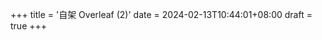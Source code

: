 +++
title = '自架 Overleaf (2)'
date = 2024-02-13T10:44:01+08:00
draft = true
+++



<!--
TODO:
發揮逆向精神讀 source code
自己用 dockerfile 幫 container 加料
改功能 example:
1. bypass email 註冊 https://github.com/overleaf/overleaf/wiki/Creating-and-managing-users
1. 自動創使用者
1. 把 launchpad disable 掉
1. 顯示 invitation link
 -->
